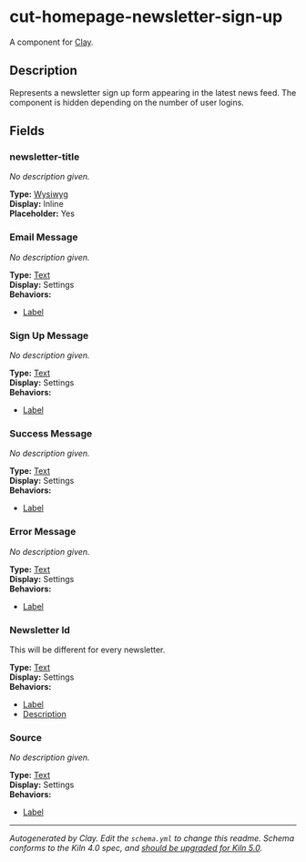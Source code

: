 <!-- Copyright (C) New York Media, LLC
Unauthorized copying of this file, via any medium is strictly prohibited
Proprietary and confidential
Written by Jason Tseng <jason.tseng@nymag.com>, 2018  -->

# cut-homepage-newsletter-sign-up
A component for [Clay](https://github.com/nymag/amphora/wiki#clay-is-divided-into-components).

## Description
Represents a newsletter sign up form appearing in the latest news feed. The component is hidden depending on the number of user logins.


## Fields
### newsletter-title

_No description given._

**Type:** [Wysiwyg](https://github.com/nymag/clay-kiln/blob/master/behaviors/wysiwyg.md)<br />**Display:** Inline<br />**Placeholder:** Yes<br />

### Email Message

_No description given._

**Type:** [Text](https://github.com/nymag/clay-kiln/blob/master/behaviors/text.md)<br />**Display:** Settings<br />**Behaviors:**

* [Label](https://github.com/nymag/clay-kiln/blob/master/behaviors/label.md)

### Sign Up Message

_No description given._

**Type:** [Text](https://github.com/nymag/clay-kiln/blob/master/behaviors/text.md)<br />**Display:** Settings<br />**Behaviors:**

* [Label](https://github.com/nymag/clay-kiln/blob/master/behaviors/label.md)

### Success Message

_No description given._

**Type:** [Text](https://github.com/nymag/clay-kiln/blob/master/behaviors/text.md)<br />**Display:** Settings<br />**Behaviors:**

* [Label](https://github.com/nymag/clay-kiln/blob/master/behaviors/label.md)

### Error Message

_No description given._

**Type:** [Text](https://github.com/nymag/clay-kiln/blob/master/behaviors/text.md)<br />**Display:** Settings<br />**Behaviors:**

* [Label](https://github.com/nymag/clay-kiln/blob/master/behaviors/label.md)

### Newsletter Id

This will be different for every newsletter.

**Type:** [Text](https://github.com/nymag/clay-kiln/blob/master/behaviors/text.md)<br />**Display:** Settings<br />**Behaviors:**

* [Label](https://github.com/nymag/clay-kiln/blob/master/behaviors/label.md)
* [Description](https://github.com/nymag/clay-kiln/blob/master/behaviors/description.md)

### Source

_No description given._

**Type:** [Text](https://github.com/nymag/clay-kiln/blob/master/behaviors/text.md)<br />**Display:** Settings<br />**Behaviors:**

* [Label](https://github.com/nymag/clay-kiln/blob/master/behaviors/label.md)


---
_Autogenerated by Clay. Edit the `schema.yml` to change this readme. Schema conforms to the Kiln 4.0 spec, and [should be upgraded for Kiln 5.0](https://github.com/clay/clay-kiln/wiki/v4.x-%E2%86%92-v5.x-Migration-Guide)._
